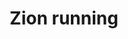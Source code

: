---
layout: item
raw_url: https://prdwebappstorage.blob.core.windows.net/kansaspattons/images/gallery-2009-10-28/photo00492.jpg
thumb_url: https://prdwebappstorage.blob.core.windows.net/kansaspattons/images/gallery-2009-10-28/thumb_photo00492.jpg
post: blog/2009-10-28-cpls-kindergarten-trip.md
index: 5
title: Zion running
---